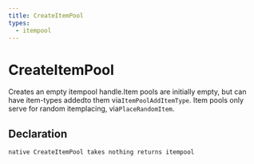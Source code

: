 ```yaml
---
title: CreateItemPool
types:
  - itempool
---
```


# CreateItemPool
Creates an empty itempool handle.Item pools are initially empty, but can have item-types addedto them via`ItemPoolAddItemType`. Item pools only serve for random itemplacing, via`PlaceRandomItem`.

## Declaration

```jass
native CreateItemPool takes nothing returns itempool
```
